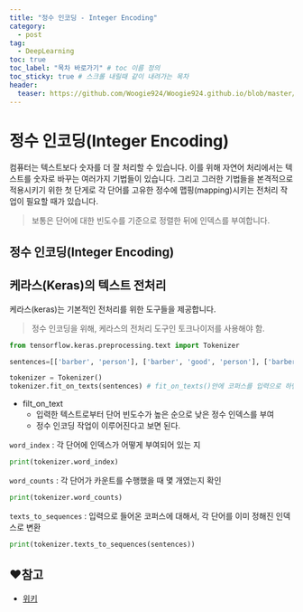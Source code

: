 ```yaml
---
title: "정수 인코딩 - Integer Encoding"
category:
  - post
tag:
  - DeepLearning
toc: true
toc_label: "목차 바로가기" # toc 이름 정의
toc_sticky: true # 스크롤 내릴때 같이 내려가는 목차
header:
  teaser: https://github.com/Woogie924/Woogie924.github.io/blob/master/assets/images/myLogo.png?raw=true
---
```


# 정수 인코딩(Integer Encoding)

컴퓨터는 텍스트보다 숫자를 더 잘 처리할 수 있습니다. 이를 위해 자연어 처리에서는 텍스트를 숫자로 바꾸는 여러가지 기법들이 있습니다.
그리고 그러한 기법들을 본격적으로 적용시키기 위한 첫 단게로 각 단어를 고유한 정수에 맵핑(mapping)시키는 전처리 작업이 필요할 때가 있습니다.

> 보통은 단어에 대한 빈도수를 기준으로 정렬한 뒤에 인덱스를 부여합니다.

## 정수 인코딩(Integer Encoding)

## 케라스(Keras)의 텍스트 전처리

케라스(keras)는 기본적인 전처리를 위한 도구들을 제공합니다.

> 정수 인코딩을 위해, 케라스의 전처리 도구인 토크나이저를 사용해야 함.

```python
from tensorflow.keras.preprocessing.text import Tokenizer

sentences=[['barber', 'person'], ['barber', 'good', 'person'], ['barber', 'huge', 'person'], ['knew', 'secret'], ['secret', 'kept', 'huge', 'secret'], ['huge', 'secret'], ['barber', 'kept', 'word'], ['barber', 'kept', 'word'], ['barber', 'kept', 'secret'], ['keeping', 'keeping', 'huge', 'secret', 'driving', 'barber', 'crazy'], ['barber', 'went', 'huge', 'mountain']]
```

```python
tokenizer = Tokenizer()
tokenizer.fit_on_texts(sentences) # fit_on_texts()안에 코퍼스를 입력으로 하면 빈도수를 기준으로 단어 집합을 생성한다.
```

- filt_on_text
  - 입력한 텍스트로부터 단어 빈도수가 높은 순으로 낮은 정수 인덱스를 부여
  - 정수 인코딩 작업이 이루어진다고 보면 된다.

`word_index` : 각 단어에 인덱스가 어떻게 부여되어 있는 지

```python
print(tokenizer.word_index)
```

`word_counts` : 각 단어가 카운트를 수행했을 때 몇 개였는지 확인

```python
print(tokenizer.word_counts)
```

`texts_to_sequences` : 입력으로 들어온 코퍼스에 대해서, 각 단어를 이미 정해진 인덱스로 변환

```python
print(tokenizer.texts_to_sequences(sentences))
```

## ❤참고

- [위키](https://wikidocs.net/31766)
